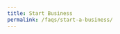 ```yaml
---
title: Start Business
permalink: /faqs/start-a-business/
---
```

<meta http-equiv="refresh" content="5; URL=javascript:window.open('/start-a-business/faqs/','_parent');">
